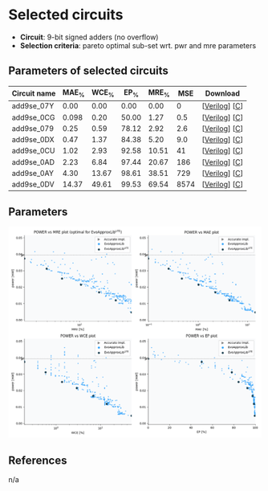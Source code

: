 
Selected circuits
===================
 - **Circuit**: 9-bit signed adders (no overflow)
 - **Selection criteria**: pareto optimal sub-set wrt. pwr and mre parameters

Parameters of selected circuits
----------------------------

| Circuit name | MAE<sub>%</sub> | WCE<sub>%</sub> | EP<sub>%</sub> | MRE<sub>%</sub> | MSE | Download |
| --- |  --- | --- | --- | --- | --- | --- | 
| add9se_07Y | 0.00 | 0.00 | 0.00 | 0.00 | 0 |  [[Verilog](add9se_07Y.v)]  [[C](add9se_07Y.c)] |
| add9se_0CG | 0.098 | 0.20 | 50.00 | 1.27 | 0.5 |  [[Verilog](add9se_0CG.v)]  [[C](add9se_0CG.c)] |
| add9se_079 | 0.25 | 0.59 | 78.12 | 2.92 | 2.6 |  [[Verilog](add9se_079.v)]  [[C](add9se_079.c)] |
| add9se_0DX | 0.47 | 1.37 | 84.38 | 5.20 | 9.0 |  [[Verilog](add9se_0DX.v)]  [[C](add9se_0DX.c)] |
| add9se_0CU | 1.02 | 2.93 | 92.58 | 10.51 | 41 |  [[Verilog](add9se_0CU.v)]  [[C](add9se_0CU.c)] |
| add9se_0AD | 2.23 | 6.84 | 97.44 | 20.67 | 186 |  [[Verilog](add9se_0AD.v)]  [[C](add9se_0AD.c)] |
| add9se_0AY | 4.30 | 13.67 | 98.61 | 38.51 | 729 |  [[Verilog](add9se_0AY.v)]  [[C](add9se_0AY.c)] |
| add9se_0DV | 14.37 | 49.61 | 99.53 | 69.54 | 8574 |  [[Verilog](add9se_0DV.v)]  [[C](add9se_0DV.c)] |
    
Parameters
--------------
![Parameters figure](fig.png)

References
--------------
n/a

             